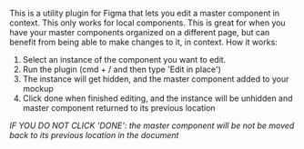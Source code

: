 This is a utility plugin for Figma that lets you edit a master component in context. This only works for local components. This is great for when you have your master components organized on a different page, but can benefit from being able to make changes to it, in context. How it works:

1. Select an instance of the component you want to edit.
2. Run the plugin (cmd + / and then type 'Edit in place')
3. The instance will get hidden, and the master component added to your mockup
4. Click done when finished editing, and the instance will be unhidden and master component returned to its previous location

*IF YOU DO NOT CLICK 'DONE': the master component will be not be moved back to its previous location in the document*

